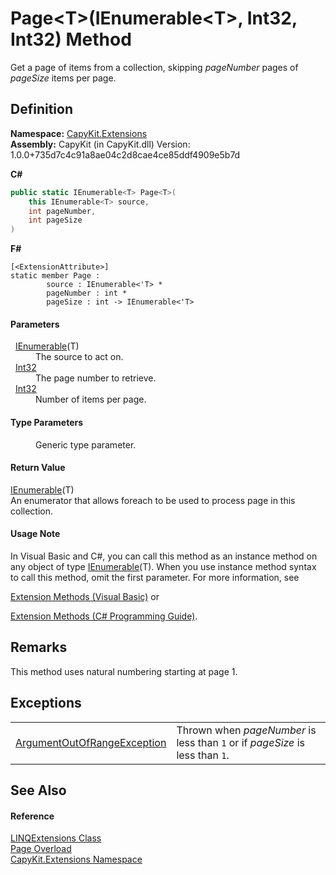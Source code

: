 # Page&lt;T&gt;(IEnumerable&lt;T&gt;, Int32, Int32) Method


Get a page of items from a collection, skipping *pageNumber* pages of *pageSize* items per page.



## Definition
**Namespace:** <a href="N_CapyKit_Extensions">CapyKit.Extensions</a>  
**Assembly:** CapyKit (in CapyKit.dll) Version: 1.0.0+735d7c4c91a8ae04c2d8cae4ce85ddf4909e5b7d

**C#**
``` C#
public static IEnumerable<T> Page<T>(
	this IEnumerable<T> source,
	int pageNumber,
	int pageSize
)

```
**F#**
``` F#
[<ExtensionAttribute>]
static member Page : 
        source : IEnumerable<'T> * 
        pageNumber : int * 
        pageSize : int -> IEnumerable<'T> 
```



#### Parameters
<dl><dt>  <a href="https://learn.microsoft.com/dotnet/api/system.collections.generic.ienumerable-1" target="_blank" rel="noopener noreferrer">IEnumerable</a>(T)</dt><dd>The source to act on.</dd><dt>  <a href="https://learn.microsoft.com/dotnet/api/system.int32" target="_blank" rel="noopener noreferrer">Int32</a></dt><dd>The page number to retrieve.</dd><dt>  <a href="https://learn.microsoft.com/dotnet/api/system.int32" target="_blank" rel="noopener noreferrer">Int32</a></dt><dd>Number of items per page.</dd></dl>

#### Type Parameters
<dl><dt /><dd>Generic type parameter.</dd></dl>

#### Return Value
<a href="https://learn.microsoft.com/dotnet/api/system.collections.generic.ienumerable-1" target="_blank" rel="noopener noreferrer">IEnumerable</a>(T)  
An enumerator that allows foreach to be used to process page in this collection.

#### Usage Note
In Visual Basic and C#, you can call this method as an instance method on any object of type <a href="https://learn.microsoft.com/dotnet/api/system.collections.generic.ienumerable-1" target="_blank" rel="noopener noreferrer">IEnumerable</a>(T). When you use instance method syntax to call this method, omit the first parameter. For more information, see <a href="https://docs.microsoft.com/dotnet/visual-basic/programming-guide/language-features/procedures/extension-methods" target="_blank" rel="noopener noreferrer">

Extension Methods (Visual Basic)</a> or <a href="https://docs.microsoft.com/dotnet/csharp/programming-guide/classes-and-structs/extension-methods" target="_blank" rel="noopener noreferrer">

Extension Methods (C# Programming Guide)</a>.

## Remarks
This method uses natural numbering starting at page 1.

## Exceptions
<table>
<tr>
<td><a href="https://learn.microsoft.com/dotnet/api/system.argumentoutofrangeexception" target="_blank" rel="noopener noreferrer">ArgumentOutOfRangeException</a></td>
<td>Thrown when <em>pageNumber</em> is less than <code>1</code> or if <em>pageSize</em> is less than <code>1</code>.</td></tr>
</table>

## See Also


#### Reference
<a href="T_CapyKit_Extensions_LINQExtensions">LINQExtensions Class</a>  
<a href="Overload_CapyKit_Extensions_LINQExtensions_Page">Page Overload</a>  
<a href="N_CapyKit_Extensions">CapyKit.Extensions Namespace</a>  
